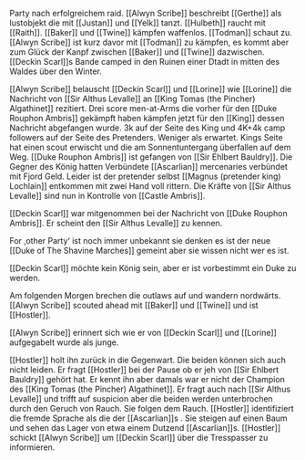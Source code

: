 Party nach erfolgreichem raid. [[Alwyn Scribe]] beschreibt [[Gerthe]] als lustobjekt die mit [[Justan]] und [[Yelk]] tanzt. [[Hulbeth]] raucht mit [[Raith]]. [[Baker]] und [[Twine]] kämpfen waffenlos. [[Todman]] schaut zu. [[Alwyn Scribe]] ist kurz davor mit [[Todman]] zu kämpfen, es kommt aber zum Glück der Kanpf zwischen [[Baker]] und [[Twine]] dazwischen. [[Deckin Scarl]]s Bande camped in den Ruinen einer Dtadt in mitten des Waldes über den Winter.

[[Alwyn Scribe]] belauscht [[Deckin Scarl]] und [[Lorine]] wie [[Lorine]] die Nachricht von [[Sir Althus Levalle]] an [[King Tomas (the Pincher) Algathinet]] rezitiert. Drei score men-at-Arms die vorher für den [[Duke Rouphon Ambris]] gekämpft haben kämpfen jetzt für den [[King]] dessen Nachricht abgefangen wurde. 3k auf der Seite des King und 4K+4k camp followers auf der Seite des Pretenders. Weniger als erwartet. Kings Seite hat einen scout erwischt und die am Sonnentuntergang überfallen auf dem Weg. [[Duke Rouphon Ambris]] ist gefangen von [[Sir Ehlbert Bauldry]]. Die Gegner des König hatten Verbündete [[Ascarlian]] mercenaries verbündet mit Fjord Geld. Leider ist der pretender selbst [[Magnus (pretender king) Lochlain]] entkommen mit zwei Hand voll rittern. Die Kräfte von [[Sir Althus Levalle]] sind nun in Kontrolle von [[Castle Ambris]]. 

[[Deckin Scarl]] war mitgenommen bei der Nachricht von [[Duke Rouphon Ambris]]. Er scheint den [[Sir Althus Levalle]] zu kennen.

For ‚other Party‘ ist noch immer unbekannt sie denken es ist der neue [[Duke of The Shavine Marches]] gemeint aber sie wissen nicht wer es ist.

[[Deckin Scarl]] möchte kein König sein, aber er ist vorbestimmt ein Duke zu werden.

Am folgenden Morgen brechen die outlaws auf und wandern nordwärts. [[Alwyn Scribe]] scouted ahead mit [[Baker]] und [[Twine]] und ist [[Hostler]].

[[Alwyn Scribe]] erinnert sich wie er von [[Deckin Scarl]] und [[Lorine]] aufgegabelt wurde als junge.

[[Hostler]] holt ihn zurück in die Gegenwart. Die beiden können sich auch nicht leiden. Er fragt [[Hostler]] bei der Pause ob er jeh von [[Sir Ehlbert Bauldry]] gehört hat. Er kennt ihn aber damals war er nicht der Champion des [[King Tomas (the Pincher) Algathinet]]. Er fragt auch nach [[Sir Althus Levalle]] und trifft auf suspicion aber die beiden werden unterbrochen durch den Geruch von Rauch. Sie folgen dem Rauch. [[Hostler]] identifiziert die fremde Sprache als die der [[Ascarlian]]s . Sie steigen auf einen Baum und sehen das Lager von etwa einem Dutzend [[Ascarlian]]s. [[Hostler]] schickt [[Alwyn Scribe]] um [[Deckin Scarl]] über die Tresspasser zu informieren.
